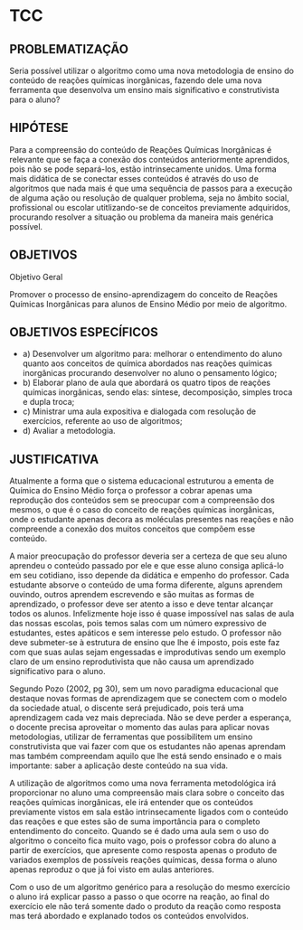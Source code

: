 # TCC 

## PROBLEMATIZAÇÃO

Seria possível utilizar o algoritmo como uma nova metodologia de ensino do conteúdo de reações químicas inorgânicas, fazendo dele uma nova ferramenta que desenvolva um ensino mais significativo e construtivista para o aluno?

## HIPÓTESE

Para a compreensão do conteúdo de Reações Químicas Inorgânicas é relevante que se faça a conexão dos conteúdos anteriormente aprendidos, pois não se pode separá-los, estão intrinsecamente unidos. Uma forma mais didática de se conectar esses conteúdos é através do uso de algoritmos que nada mais é que uma sequência de passos para a execução de alguma ação ou resolução de qualquer problema, seja no âmbito social, profissional ou escolar utitlizando-se de conceitos previamente adquiridos,  procurando resolver a situação ou problema da maneira mais genérica possível.

        
## OBJETIVOS

Objetivo Geral

Promover o processo de ensino-aprendizagem do conceito de Reações Químicas Inorgânicas para alunos de Ensino Médio por 
meio de algoritmo.

## OBJETIVOS ESPECÍFICOS 

- a) Desenvolver um algoritmo para: melhorar o entendimento do aluno quanto aos conceitos de química abordados nas reações químicas inorgânicas procurando desenvolver no aluno o pensamento lógico;
- b) Elaborar plano de aula que abordará os quatro tipos de reações químicas inorgânicas, sendo elas: síntese, decomposição, simples troca e dupla troca;
- c) Ministrar uma aula expositiva e dialogada com resolução de exercícios, referente ao uso de algoritmos;
- d) Avaliar a metodologia.


## JUSTIFICATIVA 

Atualmente a forma que o sistema educacional estruturou a ementa de Química do Ensino Médio força o professor a cobrar apenas uma reprodução dos conteúdos sem se preocupar com a compreensão dos mesmos, o que é o caso do conceito de reações químicas inorgânicas, onde o estudante apenas decora as moléculas presentes nas reações e não compreende a conexão dos muitos conceitos que compõem esse conteúdo.

A maior preocupação do professor deveria ser a certeza de que seu aluno aprendeu o conteúdo passado por ele e que esse aluno consiga aplicá-lo em seu cotidiano, isso depende da didática e empenho do professor. Cada estudante absorve o conteúdo de uma forma diferente, alguns aprendem ouvindo, outros aprendem escrevendo e são muitas as formas de aprendizado, o professor deve ser atento a isso e deve tentar alcançar todos os alunos. Infelizmente hoje isso é quase impossível nas salas de aula das nossas escolas, pois temos salas com um número expressivo de estudantes, estes apáticos e sem interesse pelo estudo. O professor não deve submeter-se à estrutura de ensino que lhe é imposto, pois este faz com que suas aulas sejam engessadas e improdutivas sendo um exemplo claro de um ensino reprodutivista que não causa um aprendizado significativo para o aluno.

Segundo Pozo (2002, pg 30), sem um novo paradigma educacional que destaque novas formas de aprendizagem que se conectem com o modelo da sociedade atual, o discente será prejudicado, pois terá uma aprendizagem cada vez mais depreciada.
Não se deve perder a esperança, o docente precisa aproveitar o momento das aulas para aplicar novas metodologias, utilizar de ferramentas que possibilitem um ensino construtivista que vai fazer com que os estudantes não apenas aprendam mas também compreendam aquilo que lhe está sendo ensinado e o mais importante: saber a aplicação deste conteúdo na sua vida.

A utilização de algoritmos como uma nova ferramenta metodológica irá proporcionar no aluno uma compreensão mais clara sobre o conceito das reações químicas inorgânicas, ele irá entender que os conteúdos previamente vistos em sala estão intrinsecamente ligados com o conteúdo das reações e que estes são de suma importância para o completo entendimento do conceito. Quando se é dado uma aula sem o uso do algoritmo o conceito fica muito vago, pois o professor cobra do aluno a partir de exercícios, que apresente como resposta apenas o produto de variados exemplos de possíveis reações químicas, dessa forma o aluno  apenas reproduz o que já foi visto em aulas anteriores. 

Com o uso de um algoritmo genérico para a resolução do mesmo exercício o aluno irá explicar passo a passo o que ocorre na reação, ao final do exercício ele não terá somente dado o produto da reação como resposta mas terá  abordado e explanado todos os conteúdos envolvidos. 


